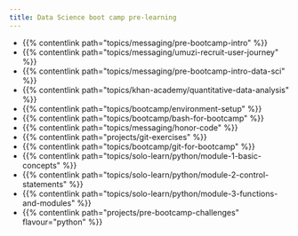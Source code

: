 ```yaml
---
title: Data Science boot camp pre-learning
---
```


- {{% contentlink path="topics/messaging/pre-bootcamp-intro" %}}
- {{% contentlink path="topics/messaging/umuzi-recruit-user-journey" %}}
- {{% contentlink path="topics/messaging/pre-bootcamp-intro-data-sci" %}}
- {{% contentlink path="topics/khan-academy/quantitative-data-analysis" %}}
- {{% contentlink path="topics/bootcamp/environment-setup" %}}
- {{% contentlink path="topics/bootcamp/bash-for-bootcamp" %}}
- {{% contentlink path="topics/messaging/honor-code" %}}
- {{% contentlink path="projects/git-exercises" %}}
- {{% contentlink path="topics/bootcamp/git-for-bootcamp" %}}
- {{% contentlink path="topics/solo-learn/python/module-1-basic-concepts" %}}
- {{% contentlink path="topics/solo-learn/python/module-2-control-statements" %}}
- {{% contentlink path="topics/solo-learn/python/module-3-functions-and-modules" %}}
- {{% contentlink path="projects/pre-bootcamp-challenges"  flavour="python" %}}
